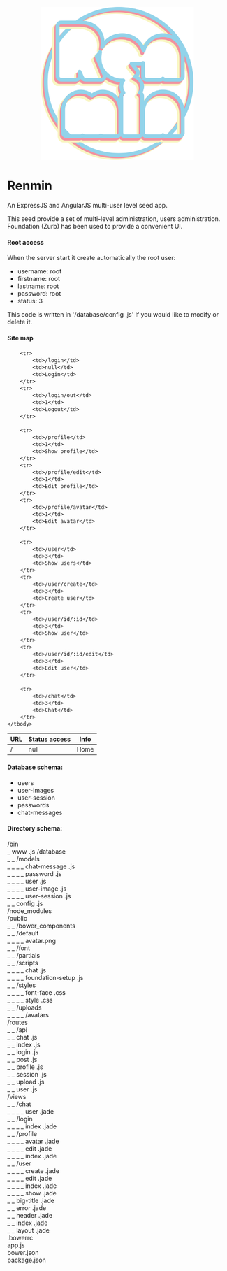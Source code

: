 <p align="center">
  <img src="https://raw.githubusercontent.com/tocausan/Renmin/master/public/assets/uploads/logos/tocausan-renmin.png" width="350"/>
</p>

# Renmin
An ExpressJS and AngularJS multi-user level seed app.

This seed provide a set of multi-level administration, users administration.
Foundation (Zurb) has been used to provide a convenient UI.

#### Root access
When the server start it create automatically the root user:
 - username: root  
 - firstname: root  
 - lastname: root  
 - password: root  
 - status: 3  

This code is written in '/database/config .js' if you would like to modify or delete it.


#### Site map
<table>
    <thead>
        <tr>
            <th>URL</th>
            <th>Status access</th>
            <th>Info</th>
        </tr>
    </thead>
    <tbody>
        <tr>
            <td>/</td>
            <td>null</td>
            <td>Home</td>
        </tr>
        
        <tr>
            <td>/login</td>
            <td>null</td>
            <td>Login</td>
        </tr>
        <tr>
            <td>/login/out</td>
            <td>1</td>
            <td>Logout</td>
        </tr>
        
        <tr>
            <td>/profile</td>
            <td>1</td>
            <td>Show profile</td>
        </tr>
        <tr>
            <td>/profile/edit</td>
            <td>1</td>
            <td>Edit profile</td>
        </tr>
        <tr>
            <td>/profile/avatar</td>
            <td>1</td>
            <td>Edit avatar</td>
        </tr>
        
        <tr>
            <td>/user</td>
            <td>3</td>
            <td>Show users</td>
        </tr>
        <tr>
            <td>/user/create</td>
            <td>3</td>
            <td>Create user</td>
        </tr>
        <tr>
            <td>/user/id/:id</td>
            <td>3</td>
            <td>Show user</td>
        </tr>
        <tr>
            <td>/user/id/:id/edit</td>
            <td>3</td>
            <td>Edit user</td>
        </tr>
        
        <tr>
            <td>/chat</td>
            <td>3</td>
            <td>Chat</td>
        </tr>
    </tbody>
</table>
 
  
#### Database schema:
  - users  
  - user-images  
  - user-session  
  - passwords  
  - chat-messages  


#### Directory schema:
  /bin  
  _ www .js
  /database  
  _ _ /models  
  _ _ _ _ chat-message .js  
  _ _ _ _ password .js   
  _ _ _ _ user .js  
  _ _ _ _ user-image .js  
  _ _ _ _ user-session .js  
   _ _ config .js  
  /node_modules  
  /public  
  _ _ /bower_components  
  _ _ /default  
  _ _ _ _ avatar.png  
  _ _ /font  
  _ _ /partials  
  _ _ /scripts  
  _ _ _ _ chat .js  
  _ _ _ _ foundation-setup .js  
  _ _ /styles  
  _ _ _ _ font-face .css  
  _ _ _ _ style .css  
  _ _ /uploads  
  _ _ _ _ /avatars  
  /routes  
  _ _ /api  
  _ _ chat .js  
  _ _ index .js  
  _ _ login .js  
  _ _ post .js  
  _ _ profile .js  
  _ _ session .js  
  _ _ upload .js  
  _ _ user .js  
  /views  
  _ _ /chat  
  _ _ _ _ user .jade  
  _ _ /login  
  _ _ _ _ index .jade  
  _ _ /profile  
  _ _ _ _ avatar .jade  
  _ _ _ _ edit .jade  
  _ _ _ _ index .jade  
  _ _ /user  
  _ _ _ _ create .jade  
  _ _ _ _ edit .jade  
  _ _ _ _ index .jade  
  _ _ _ _ show .jade  
  _ _ big-title .jade  
  _ _ error .jade  
  _ _ header .jade  
  _ _ index .jade  
  _ _ layout .jade  
  .bowerrc  
  app.js  
  bower.json  
  package.json 
